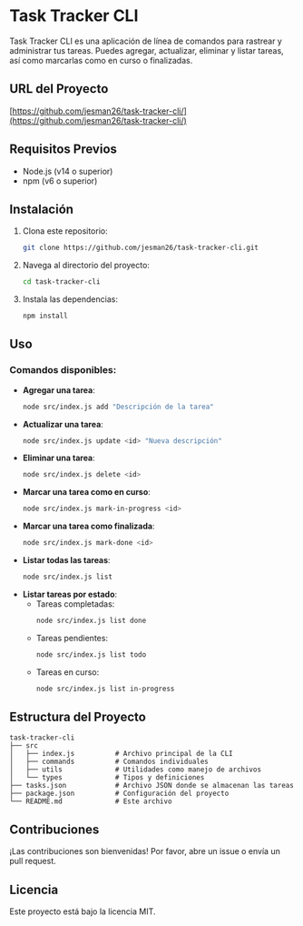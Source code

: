 # Task Tracker CLI

Task Tracker CLI es una aplicación de línea de comandos para rastrear y administrar tus tareas. Puedes agregar, actualizar, eliminar y listar tareas, así como marcarlas como en curso o finalizadas.

## URL del Proyecto
[https://github.com/jesman26/task-tracker-cli/](https://github.com/jesman26/task-tracker-cli/)

## Requisitos Previos
- Node.js (v14 o superior)
- npm (v6 o superior)

## Instalación
1. Clona este repositorio:
   ```bash
   git clone https://github.com/jesman26/task-tracker-cli.git
   ```
2. Navega al directorio del proyecto:
   ```bash
   cd task-tracker-cli
   ```
3. Instala las dependencias:
   ```bash
   npm install
   ```

## Uso
### Comandos disponibles:
- **Agregar una tarea**:
  ```bash
  node src/index.js add "Descripción de la tarea"
  ```
- **Actualizar una tarea**:
  ```bash
  node src/index.js update <id> "Nueva descripción"
  ```
- **Eliminar una tarea**:
  ```bash
  node src/index.js delete <id>
  ```
- **Marcar una tarea como en curso**:
  ```bash
  node src/index.js mark-in-progress <id>
  ```
- **Marcar una tarea como finalizada**:
  ```bash
  node src/index.js mark-done <id>
  ```
- **Listar todas las tareas**:
  ```bash
  node src/index.js list
  ```
- **Listar tareas por estado**:
  - Tareas completadas:
    ```bash
    node src/index.js list done
    ```
  - Tareas pendientes:
    ```bash
    node src/index.js list todo
    ```
  - Tareas en curso:
    ```bash
    node src/index.js list in-progress
    ```

## Estructura del Proyecto
```plaintext
task-tracker-cli
├── src
│   ├── index.js          # Archivo principal de la CLI
│   ├── commands          # Comandos individuales
│   ├── utils             # Utilidades como manejo de archivos
│   └── types             # Tipos y definiciones
├── tasks.json            # Archivo JSON donde se almacenan las tareas
├── package.json          # Configuración del proyecto
└── README.md             # Este archivo
```

## Contribuciones
¡Las contribuciones son bienvenidas! Por favor, abre un issue o envía un pull request.

## Licencia
Este proyecto está bajo la licencia MIT.
